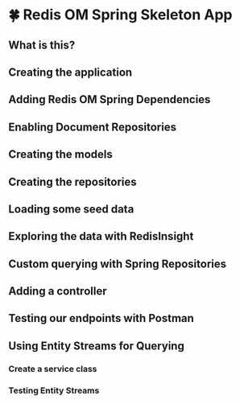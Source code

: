 # 🍀 Redis OM Spring Skeleton App

## What is this?

## Creating the application

## Adding Redis OM Spring Dependencies

## Enabling Document Repositories

## Creating the models

## Creating the repositories

## Loading some seed data

## Exploring the data with RedisInsight

## Custom querying with Spring Repositories

## Adding a controller

## Testing our endpoints with Postman

## Using Entity Streams for Querying

### Create a service class

### Testing Entity Streams